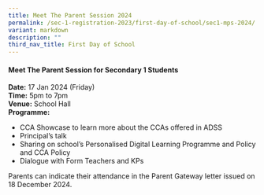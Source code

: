 ```yaml
---
title: Meet The Parent Session 2024
permalink: /sec-1-registration-2023/first-day-of-school/sec1-mps-2024/
variant: markdown
description: ""
third_nav_title: First Day of School
---
```

#### **Meet The Parent Session for Secondary 1 Students**
**Date:** 17 Jan 2024 (Friday)
<br>
**Time:** 5pm to 7pm
<br>
**Venue:** School Hall
<br>
**Programme:**

* CCA Showcase to learn more about the CCAs offered in ADSS
* Principal’s talk
* Sharing on school’s Personalised Digital Learning Programme and Policy and CCA Policy
* Dialogue with Form Teachers and KPs

Parents can indicate their attendance in the Parent Gateway letter issued on 18 December 2024.